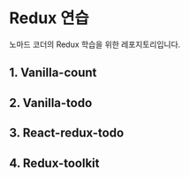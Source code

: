 # Redux 연습

노마드 코더의 Redux 학습을 위한 레포지토리입니다.

## 1. Vanilla-count

## 2. Vanilla-todo

## 3. React-redux-todo

## 4. Redux-toolkit
